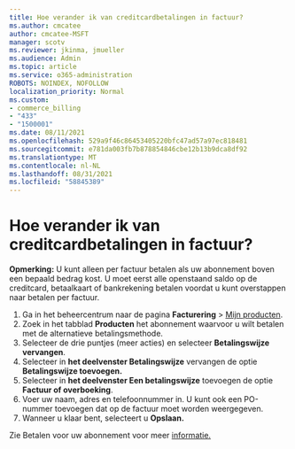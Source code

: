 ```yaml
---
title: Hoe verander ik van creditcardbetalingen in factuur?
ms.author: cmcatee
author: cmcatee-MSFT
manager: scotv
ms.reviewer: jkinma, jmueller
ms.audience: Admin
ms.topic: article
ms.service: o365-administration
ROBOTS: NOINDEX, NOFOLLOW
localization_priority: Normal
ms.custom:
- commerce_billing
- "433"
- "1500001"
ms.date: 08/11/2021
ms.openlocfilehash: 529a9f46c86453405220bfc47ad57a97ec818481
ms.sourcegitcommit: e781da003fb7b878854846cbe12b13b9dca8df92
ms.translationtype: MT
ms.contentlocale: nl-NL
ms.lasthandoff: 08/31/2021
ms.locfileid: "58845389"
---
```

# <a name="how-do-i-change-from-credit-card-payments-to-invoice"></a>Hoe verander ik van creditcardbetalingen in factuur?

**Opmerking:** U kunt alleen per factuur betalen als uw abonnement boven een bepaald bedrag kost. U moet eerst alle openstaand saldo op de creditcard, betaalkaart of bankrekening betalen voordat u kunt overstappen naar betalen per factuur.

1. Ga in het beheercentrum naar de pagina **Facturering** > [Mijn producten](https://go.microsoft.com/fwlink/p/?linkid=842054).
2. Zoek in het tabblad **Producten** het abonnement waarvoor u wilt betalen met de alternatieve betalingsmethode.
3. Selecteer de drie puntjes (meer acties) en selecteer **Betalingswijze vervangen**.
4. Selecteer in **het deelvenster Betalingswijze** vervangen de optie **Betalingswijze toevoegen.**
5. Selecteer in **het deelvenster Een betalingswijze** toevoegen de optie **Factuur of overboeking**.
6. Voer uw naam, adres en telefoonnummer in. U kunt ook een PO-nummer toevoegen dat op de factuur moet worden weergegeven.
7. Wanneer u klaar bent, selecteert u **Opslaan.**

Zie Betalen voor uw abonnement voor meer [informatie.](https://docs.microsoft.com/microsoft-365/commerce/billing-and-payments/pay-for-your-subscription)